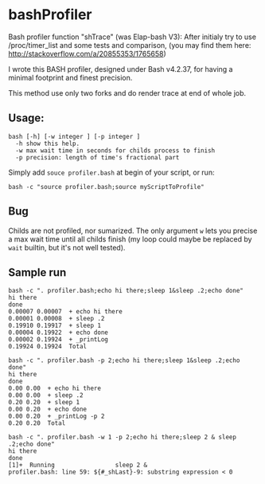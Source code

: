bashProfiler
============

Bash profiler function "shTrace" (was  Elap-bash V3):
After initialy try to use /proc/timer_list and some
tests and comparison, (you may find them here: http://stackoverflow.com/a/20855353/1765658)

I wrote this BASH profiler, designed under Bash v4.2.37,
for having a minimal footprint and finest precision.

This method use only two forks and do render trace at end of whole job.

Usage:
------

    bash [-h] [-w integer ] [-p integer ]
      -h show this help.
      -w max wait time in seconds for childs process to finish
      -p precision: length of time's fractional part

Simply add `souce profiler.bash` at begin of your script,
or run:

    bash -c "source profiler.bash;source myScriptToProfile"

Bug
---

Childs are not profiled, nor sumarized. The only argument `w` lets you precise
a max wait time until all childs finish (my loop could maybe be replaced by
`wait` builtin, but it's not well tested).

Sample run
----------

    bash -c ". profiler.bash;echo hi there;sleep 1&sleep .2;echo done"
    hi there
    done
    0.00007 0.00007  + echo hi there
    0.00001 0.00008  + sleep .2
    0.19910 0.19917  + sleep 1
    0.00004 0.19922  + echo done
    0.00002 0.19924  + _printLog
    0.19924 0.19924  Total

    bash -c ". profiler.bash -p 2;echo hi there;sleep 1&sleep .2;echo done"
    hi there
    done
    0.00 0.00  + echo hi there
    0.00 0.00  + sleep .2
    0.20 0.20  + sleep 1
    0.00 0.20  + echo done
    0.00 0.20  + _printLog -p 2
    0.20 0.20  Total

    bash -c ". profiler.bash -w 1 -p 2;echo hi there;sleep 2 & sleep .2;echo done"
    hi there
    done
    [1]+  Running                 sleep 2 &
    profiler.bash: line 59: ${#_shLast}-9: substring expression < 0
